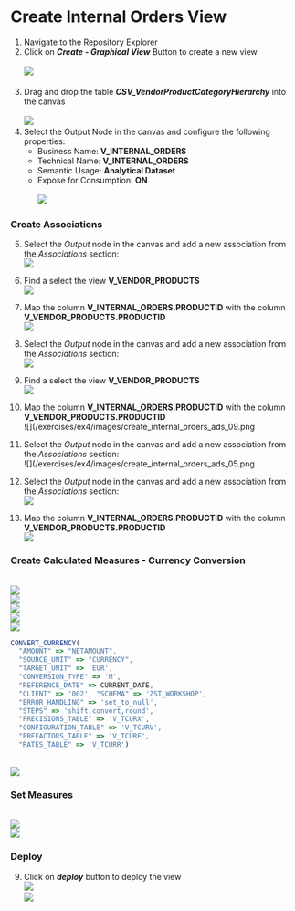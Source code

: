 # Create Internal Orders View

1. Navigate to the Repository Explorer
2. Click on <b><i>Create - Graphical View</i></b> Button to create a new view
  <br><br>![](/exercises/ex2/images/create_in_repository_explorer.png)<br><br>
3. Drag and drop the table <b><i>CSV_VendorProductCategoryHierarchy</i></b> into the canvas
  <br><br>![](../images/create_internal_orders_ads_01.png)
4. Select the Output Node in the canvas and configure the following properties:
    - Business Name: <b>V_INTERNAL_ORDERS</b>
    - Technical Name: <b>V_INTERNAL_ORDERS</b>
    - Semantic Usage: <b>Analytical Dataset</b>
    - Expose for Consumption: <b>ON</b>
    <br><br>![](../images/create_internal_orders_ads_02.png)

### Create Associations
5. Select the <i>Output</i> node in the canvas and add a new association from the <i>Associations</i> section: 
<br>![](/exercises/ex4/images/create_internal_orders_ads_05.png)
6. Find a select the view <b>V_VENDOR_PRODUCTS</b>
<br>![](/exercises/ex4/images/create_internal_orders_ads_06.png)

7. Map the column <b>V_INTERNAL_ORDERS.PRODUCTID</b> with the column <b>V_VENDOR_PRODUCTS.PRODUCTID</b>
<br>![](/exercises/ex4/images/create_internal_orders_ads_07.png)

8. Select the <i>Output</i> node in the canvas and add a new association from the <i>Associations</i> section: 
<br>![](/exercises/ex4/images/create_internal_orders_ads_05.png)


9. Find a select the view <b>V_VENDOR_PRODUCTS</b>
<br>![](/exercises/ex4/images/create_internal_orders_ads_08.png)

10. Map the column <b>V_INTERNAL_ORDERS.PRODUCTID</b> with the column <b>V_VENDOR_PRODUCTS.PRODUCTID</b>
<br>![](/exercises/ex4/images/create_internal_orders_ads_09.png

11. Select the <i>Output</i> node in the canvas and add a new association from the <i>Associations</i> section: 
<br>![](/exercises/ex4/images/create_internal_orders_ads_05.png

12. Select the <i>Output</i> node in the canvas and add a new association from the <i>Associations</i> section: 
<br>![](/exercises/ex4/images/create_internal_orders_ads_10.png)

13. Map the column <b>V_INTERNAL_ORDERS.PRODUCTID</b> with the column <b>V_VENDOR_PRODUCTS.PRODUCTID</b>
<br>![](/exercises/ex4/images/create_internal_orders_ads_11.png)

### Create Calculated Measures - Currency Conversion
<br>![](/exercises/ex4/images/create_internal_orders_ads_12.png)
<br>![](/exercises/ex4/images/create_internal_orders_ads_13.png)
<br>![](/exercises/ex4/images/create_internal_orders_ads_14.png)
<br>![](/exercises/ex4/images/create_internal_orders_ads_13.png)
<br>![](/exercises/ex4/images/create_internal_orders_ads_15.png)

```javascript
CONVERT_CURRENCY(
  "AMOUNT" => "NETAMOUNT", 
  "SOURCE_UNIT" => "CURRENCY", 
  "TARGET_UNIT" => 'EUR', 
  "CONVERSION_TYPE" => 'M', 
  "REFERENCE_DATE" => CURRENT_DATE, 
  "CLIENT" => '002', "SCHEMA" => 'ZST_WORKSHOP', 
  "ERROR_HANDLING" => 'set_to_null', 
  "STEPS" => 'shift,convert,round', 
  "PRECISIONS_TABLE" => 'V_TCURX', 
  "CONFIGURATION_TABLE" => 'V_TCURV', 
  "PREFACTORS_TABLE" => 'V_TCURF', 
  "RATES_TABLE" => 'V_TCURR')
```

<br>![](/exercises/ex4/images/create_internal_orders_ads_16.png)

### Set Measures

<br>![](/exercises/ex4/images/create_internal_orders_ads_17.png)
<br>![](/exercises/ex4/images/create_internal_orders_ads_18.png)

### Deploy
9. Click on <b><i>deploy</i></b> button to deploy the view
<br>![](/exercises/ex4/images/create_internal_orders_ads_29.png)
<br>![](/exercises/ex4/images/create_internal_orders_ads_30.png)
